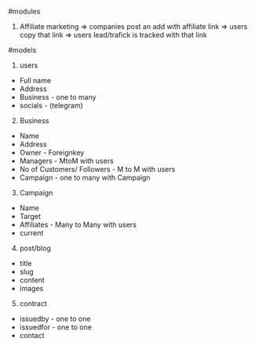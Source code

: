 #modules
1. Affiliate marketing
=> companies post an add with affiliate link
=> users copy that link
=> users lead/trafick is tracked with that link

#models
1. users
- Full name
- Address
- Business - one to many
- socials - (telegram)

2. Business
- Name
- Address 
- Owner - Foreignkey
- Managers - MtoM with users
- No of Customers/ Followers - M to M with users
- Campaign - one to many with Campaign

3. Campaign
- Name
- Target
- Affiliates - Many to Many with users
- current 

4. post/blog
- title
- slug
- content
- images

5. contract
- issuedby - one to one
- issuedfor - one to one
- contact
